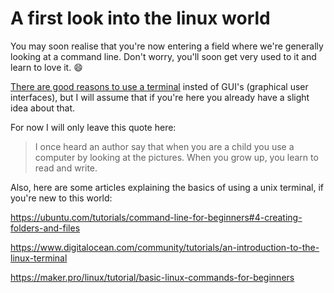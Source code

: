 # A first look into the linux world

You may soon realise that you're now entering a field where we're generally looking at a command line. Don't worry, you'll soon get very used to it and learn to love it. 😄

[There are good reasons to use a terminal](http://linuxcommand.org/lc3_learning_the_shell.php) insted of GUI's (graphical user interfaces), but I will assume that if you're here you already have a slight idea about that. 

For now I will only leave this quote here:

> I once heard an author say that when you are a child you use a computer by looking at the pictures. When you grow up, you learn to read and write. 

Also, here are some articles explaining the basics of using a unix terminal, if you're new to this world:

https://ubuntu.com/tutorials/command-line-for-beginners#4-creating-folders-and-files

https://www.digitalocean.com/community/tutorials/an-introduction-to-the-linux-terminal

https://maker.pro/linux/tutorial/basic-linux-commands-for-beginners


